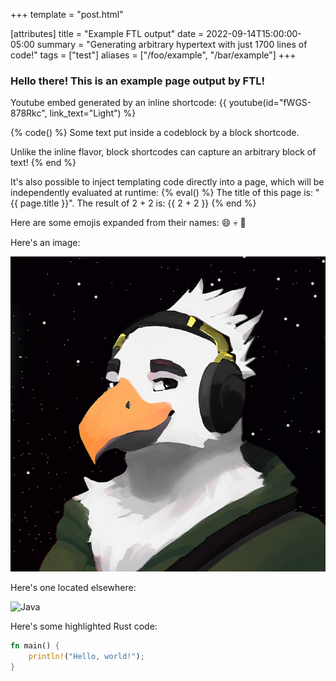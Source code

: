 +++
template = "post.html"

[attributes]
title = "Example FTL output"
date = 2022-09-14T15:00:00-05:00
summary = "Generating arbitrary hypertext with just 1700 lines of code!"
tags = ["test"]
aliases = ["/foo/example", "/bar/example"]
+++

### Hello there! This is an example page output by FTL!

Youtube embed generated by an inline shortcode: 
{{ youtube(id="fWGS-878Rkc", link_text="Light") %}

{% code() %}
Some text put inside a codeblock by a block shortcode.

Unlike the inline flavor, block shortcodes can capture an arbitrary block of text!
{% end %}

It's also possible to inject templating code directly into a page, which will be independently evaluated at runtime:
{% eval() %}
The title of this page is: "{{ page.title }}".
The result of 2 + 2 is: {{ 2 + 2 }}
{% end %}

Here are some emojis expanded from their names: :smile: :skull: :eagle:

Here's an image:

![Ya boi](image.png)

Here's one located elsewhere:

![Java](@/java.png)

Here's some highlighted Rust code:
```rs
fn main() {
    println!("Hello, world!");
}
```